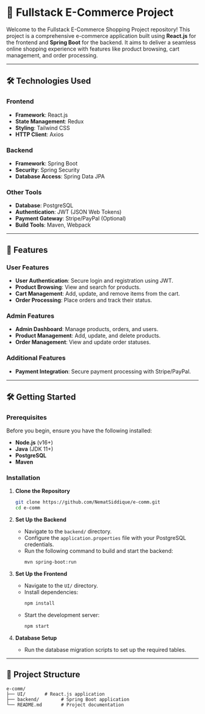 # 🛒 Fullstack E-Commerce Project

Welcome to the Fullstack E-Commerce Shopping Project repository! This project is a comprehensive e-commerce application built using **React.js** for the frontend and **Spring Boot** for the backend. It aims to deliver a seamless online shopping experience with features like product browsing, cart management, and order processing.

---

## 🛠️ Technologies Used

### Frontend
- **Framework**: React.js
- **State Management**: Redux
- **Styling**: Tailwind CSS
- **HTTP Client**: Axios

### Backend
- **Framework**: Spring Boot
- **Security**: Spring Security
- **Database Access**: Spring Data JPA

### Other Tools
- **Database**: PostgreSQL
- **Authentication**: JWT (JSON Web Tokens)
- **Payment Gateway**: Stripe/PayPal (Optional)
- **Build Tools**: Maven, Webpack

---

## 🚀 Features

### User Features
- **User Authentication**: Secure login and registration using JWT.
- **Product Browsing**: View and search for products.
- **Cart Management**: Add, update, and remove items from the cart.
- **Order Processing**: Place orders and track their status.

### Admin Features
- **Admin Dashboard**: Manage products, orders, and users.
- **Product Management**: Add, update, and delete products.
- **Order Management**: View and update order statuses.

### Additional Features
- **Payment Integration**: Secure payment processing with Stripe/PayPal.

---

## 🛠️ Getting Started

### Prerequisites
Before you begin, ensure you have the following installed:
- **Node.js** (v16+)
- **Java** (JDK 11+)
- **PostgreSQL**
- **Maven**

### Installation

1. **Clone the Repository**
   ```bash
   git clone https://github.com/NematSiddique/e-comm.git
   cd e-comm
   ```

2. **Set Up the Backend**
   - Navigate to the `backend/` directory.
   - Configure the `application.properties` file with your PostgreSQL credentials.
   - Run the following command to build and start the backend:
     ```bash
     mvn spring-boot:run
     ```

3. **Set Up the Frontend**
   - Navigate to the `UI/` directory.
   - Install dependencies:
     ```bash
     npm install
     ```
   - Start the development server:
     ```bash
     npm start
     ```

4. **Database Setup**
   - Run the database migration scripts to set up the required tables.

---

## 📂 Project Structure

```
e-comm/
├── UI/       # React.js application
├── backend/        # Spring Boot application
└── README.md       # Project documentation
```
